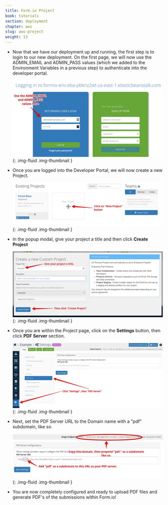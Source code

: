 ```yaml
---
title: Form.io Project
book: tutorials
section: deployment
chapter: aws
slug: aws-project
weight: 13
---
```

 - Now that we have our deployment up and running, the first step is to login to our new deployment. On the first page, we will now use the ADMIN_EMAIL and ADMIN_PASS values (which we added to the Environment Variables in a previous step) to authenticate into the developer portal.

    ![](/assets/img/integrations/aws/eb/login.jpg){: .img-fluid .img-thumbnail }

 - Once you are logged into the Developer Portal, we will now create a new Project.

    ![](/assets/img/integrations/aws/eb/newproject.jpg){: .img-fluid .img-thumbnail }

 - In the popup modal, give your project a title and then click **Create Project**

    ![](/assets/img/integrations/aws/eb/projecttitle.jpg){: .img-fluid .img-thumbnail }

 - Once you are within the Project page, click on the **Settings** button, then click **PDF Server** section.

    ![](/assets/img/integrations/aws/eb/pdfsettings.jpg){: .img-fluid .img-thumbnail }

 - Next, set the PDF Server URL to the Domain name with a "pdf" subdomain, like so.

    ![](/assets/img/integrations/aws/eb/pdfurl.jpg){: .img-fluid .img-thumbnail }

 - You are now completely configured and ready to upload PDF files and generate PDF's of the submissions within Form.io!
